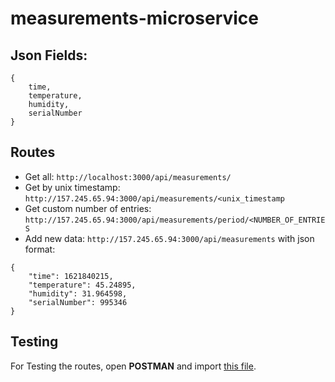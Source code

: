 # measurements-microservice

## Json Fields:
```
{
    time,
    temperature,
    humidity,
    serialNumber
}
```

## Routes
- Get all: `http://localhost:3000/api/measurements/`
- Get by unix timestamp: `http://157.245.65.94:3000/api/measurements/<unix_timestamp`
- Get custom number of entries: `http://157.245.65.94:3000/api/measurements/period/<NUMBER_OF_ENTRIES`
- Add new data: `http://157.245.65.94:3000/api/measurements` with json format:
```
{
    "time": 1621840215,
    "temperature": 45.24895,
    "humidity": 31.964598,
    "serialNumber": 995346
}

```

## Testing

For Testing the routes, open **POSTMAN** and import [this file](/testing/measurements-cloud.postman_collection.json).  
